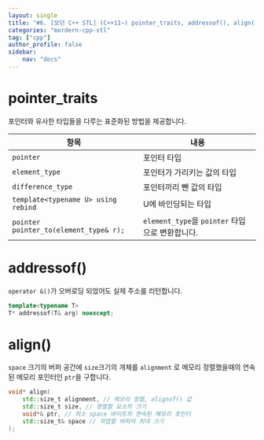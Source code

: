 ```yaml
---
layout: single
title: "#6. [모던 C++ STL] (C++11~) pointer_traits, addressof(), align()"
categories: "mordern-cpp-stl"
tag: ["cpp"]
author_profile: false
sidebar: 
    nav: "docs"
---
```


# pointer_traits

포인터와 유사한 타입들을 다루는 표준화된 방법을 제공합니다.

|항목|내용|
|--|--|
|`pointer`|포인터 타입|
|`element_type`|포인터가 가리키는 값의 타입|
|`difference_type`|포인터끼리 뺀 값의 타입|
|`template<typename U> using rebind`|U에 바인딩되는 타입|
|`pointer pointer_to(element_type& r);`|`element_type`을 `pointer` 타입으로 변환합니다.|

# addressof()

`operator &()`가 오버로딩 되었어도 실제 주소를 리턴합니다.

```cpp
template<typename T>
T* addressof(T& arg) noexcept;
```

# align()

`space` 크기의 버퍼 공간에 `size`크기의 개체를 `alignment` 로 메모리 정렬했을때의 연속된 메모리 포인터인 `ptr`을 구합니다.

```cpp
void* align( 
    std::size_t alignment, // 메모리 정렬, alignof() 값
    std::size_t size, // 졍렬할 요소의 크기
    void*& ptr, // 최소 space 바이트의 연속된 메모리 포인터
    std::size_t& space // 작업할 버퍼의 최대 크기
);
```